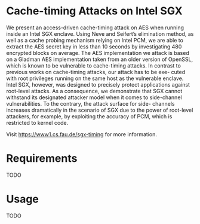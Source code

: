 # Cache-timing Attacks on Intel SGX

We present an access-driven cache-timing attack on AES
when running inside an Intel SGX enclave. Using Neve
and Seifert’s elimination method, as well as a cache probing
mechanism relying on Intel PCM, we are able to extract the
AES secret key in less than 10 seconds by investigating 480
encrypted blocks on average. The AES implementation we
attack is based on a Gladman AES implementation taken
from an older version of OpenSSL, which is known to be
vulnerable to cache-timing attacks. In contrast to previous
works on cache-timing attacks, our attack has to be exe-
cuted with root privileges running on the same host as the
vulnerable enclave. Intel SGX, however, was designed to
precisely protect applications against root-level attacks. As
a consequence, we demonstrate that SGX cannot withstand
its designated attacker model when it comes to side-channel
vulnerabilities. To the contrary, the attack surface for side-
channels increases dramatically in the scenario of SGX due to
the power of root-level attackers, for example, by exploiting
the accuracy of PCM, which is restricted to kernel code.

Visit https://www1.cs.fau.de/sgx-timing for more information.

# Requirements

TODO

# Usage

TODO
